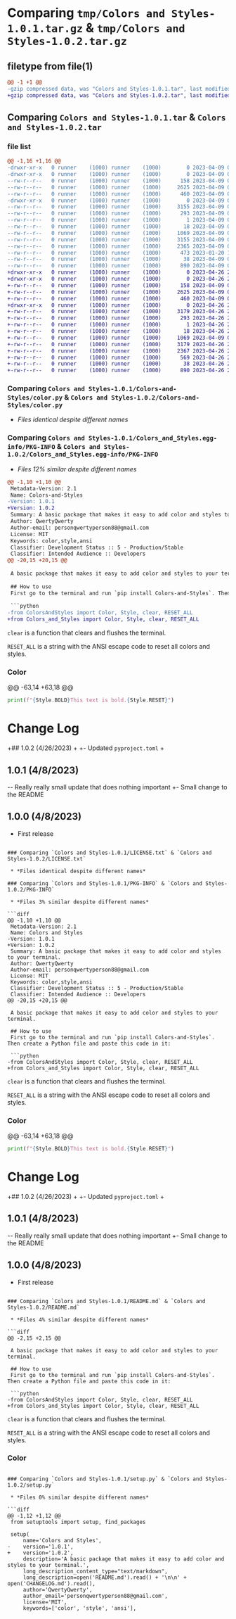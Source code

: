 # Comparing `tmp/Colors and Styles-1.0.1.tar.gz` & `tmp/Colors and Styles-1.0.2.tar.gz`

## filetype from file(1)

```diff
@@ -1 +1 @@
-gzip compressed data, was "Colors and Styles-1.0.1.tar", last modified: Sun Apr  9 01:53:16 2023, max compression
+gzip compressed data, was "Colors and Styles-1.0.2.tar", last modified: Wed Apr 26 22:59:11 2023, max compression
```

## Comparing `Colors and Styles-1.0.1.tar` & `Colors and Styles-1.0.2.tar`

### file list

```diff
@@ -1,16 +1,16 @@
-drwxr-xr-x   0 runner    (1000) runner    (1000)        0 2023-04-09 01:53:16.852119 Colors and Styles-1.0.1/
-drwxr-xr-x   0 runner    (1000) runner    (1000)        0 2023-04-09 01:53:16.848119 Colors and Styles-1.0.1/Colors-and-Styles/
--rw-r--r--   0 runner    (1000) runner    (1000)      158 2023-04-09 01:14:49.000000 Colors and Styles-1.0.1/Colors-and-Styles/__init__.py
--rw-r--r--   0 runner    (1000) runner    (1000)     2625 2023-04-09 01:14:27.000000 Colors and Styles-1.0.1/Colors-and-Styles/color.py
--rw-r--r--   0 runner    (1000) runner    (1000)      460 2023-04-09 01:14:39.000000 Colors and Styles-1.0.1/Colors-and-Styles/style.py
-drwxr-xr-x   0 runner    (1000) runner    (1000)        0 2023-04-09 01:53:16.848119 Colors and Styles-1.0.1/Colors_and_Styles.egg-info/
--rw-r--r--   0 runner    (1000) runner    (1000)     3155 2023-04-09 01:53:16.000000 Colors and Styles-1.0.1/Colors_and_Styles.egg-info/PKG-INFO
--rw-r--r--   0 runner    (1000) runner    (1000)      293 2023-04-09 01:53:16.000000 Colors and Styles-1.0.1/Colors_and_Styles.egg-info/SOURCES.txt
--rw-r--r--   0 runner    (1000) runner    (1000)        1 2023-04-09 01:53:16.000000 Colors and Styles-1.0.1/Colors_and_Styles.egg-info/dependency_links.txt
--rw-r--r--   0 runner    (1000) runner    (1000)       18 2023-04-09 01:53:16.000000 Colors and Styles-1.0.1/Colors_and_Styles.egg-info/top_level.txt
--rw-r--r--   0 runner    (1000) runner    (1000)     1069 2023-04-09 01:17:29.000000 Colors and Styles-1.0.1/LICENSE.txt
--rw-r--r--   0 runner    (1000) runner    (1000)     3155 2023-04-09 01:53:16.848119 Colors and Styles-1.0.1/PKG-INFO
--rw-r--r--   0 runner    (1000) runner    (1000)     2365 2023-04-09 01:32:38.000000 Colors and Styles-1.0.1/README.md
--rw-r--r--   0 runner    (1000) runner    (1000)      473 2023-01-20 17:56:39.000000 Colors and Styles-1.0.1/pyproject.toml
--rw-r--r--   0 runner    (1000) runner    (1000)       38 2023-04-09 01:53:16.852119 Colors and Styles-1.0.1/setup.cfg
--rw-r--r--   0 runner    (1000) runner    (1000)      890 2023-04-09 01:52:25.000000 Colors and Styles-1.0.1/setup.py
+drwxr-xr-x   0 runner    (1000) runner    (1000)        0 2023-04-26 22:59:11.155293 Colors and Styles-1.0.2/
+drwxr-xr-x   0 runner    (1000) runner    (1000)        0 2023-04-26 22:59:11.155293 Colors and Styles-1.0.2/Colors-and-Styles/
+-rw-r--r--   0 runner    (1000) runner    (1000)      158 2023-04-09 01:14:49.000000 Colors and Styles-1.0.2/Colors-and-Styles/__init__.py
+-rw-r--r--   0 runner    (1000) runner    (1000)     2625 2023-04-09 01:14:27.000000 Colors and Styles-1.0.2/Colors-and-Styles/color.py
+-rw-r--r--   0 runner    (1000) runner    (1000)      460 2023-04-09 01:14:39.000000 Colors and Styles-1.0.2/Colors-and-Styles/style.py
+drwxr-xr-x   0 runner    (1000) runner    (1000)        0 2023-04-26 22:59:11.155293 Colors and Styles-1.0.2/Colors_and_Styles.egg-info/
+-rw-r--r--   0 runner    (1000) runner    (1000)     3179 2023-04-26 22:59:10.000000 Colors and Styles-1.0.2/Colors_and_Styles.egg-info/PKG-INFO
+-rw-r--r--   0 runner    (1000) runner    (1000)      293 2023-04-26 22:59:10.000000 Colors and Styles-1.0.2/Colors_and_Styles.egg-info/SOURCES.txt
+-rw-r--r--   0 runner    (1000) runner    (1000)        1 2023-04-26 22:59:10.000000 Colors and Styles-1.0.2/Colors_and_Styles.egg-info/dependency_links.txt
+-rw-r--r--   0 runner    (1000) runner    (1000)       18 2023-04-26 22:59:10.000000 Colors and Styles-1.0.2/Colors_and_Styles.egg-info/top_level.txt
+-rw-r--r--   0 runner    (1000) runner    (1000)     1069 2023-04-09 01:17:29.000000 Colors and Styles-1.0.2/LICENSE.txt
+-rw-r--r--   0 runner    (1000) runner    (1000)     3179 2023-04-26 22:59:11.155293 Colors and Styles-1.0.2/PKG-INFO
+-rw-r--r--   0 runner    (1000) runner    (1000)     2367 2023-04-26 22:51:32.000000 Colors and Styles-1.0.2/README.md
+-rw-r--r--   0 runner    (1000) runner    (1000)      569 2023-04-26 22:55:04.000000 Colors and Styles-1.0.2/pyproject.toml
+-rw-r--r--   0 runner    (1000) runner    (1000)       38 2023-04-26 22:59:11.155293 Colors and Styles-1.0.2/setup.cfg
+-rw-r--r--   0 runner    (1000) runner    (1000)      890 2023-04-26 22:55:11.000000 Colors and Styles-1.0.2/setup.py
```

### Comparing `Colors and Styles-1.0.1/Colors-and-Styles/color.py` & `Colors and Styles-1.0.2/Colors-and-Styles/color.py`

 * *Files identical despite different names*

### Comparing `Colors and Styles-1.0.1/Colors_and_Styles.egg-info/PKG-INFO` & `Colors and Styles-1.0.2/Colors_and_Styles.egg-info/PKG-INFO`

 * *Files 12% similar despite different names*

```diff
@@ -1,10 +1,10 @@
 Metadata-Version: 2.1
 Name: Colors-and-Styles
-Version: 1.0.1
+Version: 1.0.2
 Summary: A basic package that makes it easy to add color and styles to your terminal.
 Author: QwertyQwerty
 Author-email: personqwertyperson88@gmail.com
 License: MIT
 Keywords: color,style,ansi
 Classifier: Development Status :: 5 - Production/Stable
 Classifier: Intended Audience :: Developers
@@ -20,15 +20,15 @@
 
 A basic package that makes it easy to add color and styles to your terminal.
 
 ## How to use
 First go to the terminal and run `pip install Colors-and-Styles`. Then create a Python file and paste this code in it:
 
 ```python
-from ColorsAndStyles import Color, Style, clear, RESET_ALL
+from Colors_and_Styles import Color, Style, clear, RESET_ALL
 ```
 
 `clear` is a function that clears and flushes the terminal.
 
 `RESET_ALL` is a string with the ANSI escape code to reset all colors and styles.
 
 ### Color
@@ -63,14 +63,18 @@
 ```python
 print(f"{Style.BOLD}This text is bold.{Style.RESET}")
 ```
 
 
 # Change Log
 
+## 1.0.2 (4/26/2023)
+
+- Updated `pyproject.toml`
+
 ## 1.0.1 (4/8/2023)
 
-- Really really small update that does nothing important
+- Small change to the README
 
 ## 1.0.0 (4/8/2023)
 
 - First release
```

### Comparing `Colors and Styles-1.0.1/LICENSE.txt` & `Colors and Styles-1.0.2/LICENSE.txt`

 * *Files identical despite different names*

### Comparing `Colors and Styles-1.0.1/PKG-INFO` & `Colors and Styles-1.0.2/PKG-INFO`

 * *Files 3% similar despite different names*

```diff
@@ -1,10 +1,10 @@
 Metadata-Version: 2.1
 Name: Colors and Styles
-Version: 1.0.1
+Version: 1.0.2
 Summary: A basic package that makes it easy to add color and styles to your terminal.
 Author: QwertyQwerty
 Author-email: personqwertyperson88@gmail.com
 License: MIT
 Keywords: color,style,ansi
 Classifier: Development Status :: 5 - Production/Stable
 Classifier: Intended Audience :: Developers
@@ -20,15 +20,15 @@
 
 A basic package that makes it easy to add color and styles to your terminal.
 
 ## How to use
 First go to the terminal and run `pip install Colors-and-Styles`. Then create a Python file and paste this code in it:
 
 ```python
-from ColorsAndStyles import Color, Style, clear, RESET_ALL
+from Colors_and_Styles import Color, Style, clear, RESET_ALL
 ```
 
 `clear` is a function that clears and flushes the terminal.
 
 `RESET_ALL` is a string with the ANSI escape code to reset all colors and styles.
 
 ### Color
@@ -63,14 +63,18 @@
 ```python
 print(f"{Style.BOLD}This text is bold.{Style.RESET}")
 ```
 
 
 # Change Log
 
+## 1.0.2 (4/26/2023)
+
+- Updated `pyproject.toml`
+
 ## 1.0.1 (4/8/2023)
 
-- Really really small update that does nothing important
+- Small change to the README
 
 ## 1.0.0 (4/8/2023)
 
 - First release
```

### Comparing `Colors and Styles-1.0.1/README.md` & `Colors and Styles-1.0.2/README.md`

 * *Files 4% similar despite different names*

```diff
@@ -2,15 +2,15 @@
 
 A basic package that makes it easy to add color and styles to your terminal.
 
 ## How to use
 First go to the terminal and run `pip install Colors-and-Styles`. Then create a Python file and paste this code in it:
 
 ```python
-from ColorsAndStyles import Color, Style, clear, RESET_ALL
+from Colors_and_Styles import Color, Style, clear, RESET_ALL
 ```
 
 `clear` is a function that clears and flushes the terminal.
 
 `RESET_ALL` is a string with the ANSI escape code to reset all colors and styles.
 
 ### Color
```

### Comparing `Colors and Styles-1.0.1/setup.py` & `Colors and Styles-1.0.2/setup.py`

 * *Files 0% similar despite different names*

```diff
@@ -1,12 +1,12 @@
 from setuptools import setup, find_packages
 
 setup(
     name='Colors and Styles',
-    version='1.0.1',
+    version='1.0.2',
     description='A basic package that makes it easy to add color and styles to your terminal.',
     long_description_content_type="text/markdown",
     long_description=open('README.md').read() + '\n\n' + open('CHANGELOG.md').read(),
     author='QwertyQwerty',
     author_email='personqwertyperson88@gmail.com',
     license='MIT', 
     keywords=['color', 'style', 'ansi'],
```

